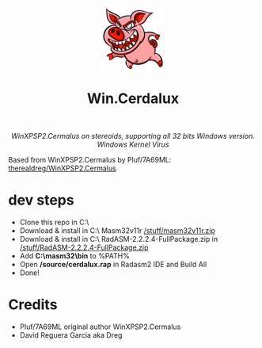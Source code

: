 <div align="center">
  <img width="125px" src="assets/logo.png" />
  <h1>Win.Cerdalux</h1>
  <br/>
  <p><i>WinXPSP2.Cermalus on stereoids, supporting all 32 bits Windows version. Windows Kernel Virus</i></p>
</div>

Based from WinXPSP2.Cermalus by Pluf/7A69ML: [therealdreg/WinXPSP2.Cermalus](https://github.com/therealdreg/WinXPSP2.Cermalus/)

# dev steps

- Clone this repo in C:\
- Download & install in C:\ Masm32v11r [/stuff/masm32v11r.zip](/stuff/masm32v11r.zip)  
- Download & install in C:\ RadASM-2.2.2.4-FullPackage.zip in [/stuff/RadASM-2.2.2.4-FullPackage.zip](/stuff/RadASM-2.2.2.4-FullPackage.zip)  
- Add **C:\masm32\bin** to %PATH%
- Open **/source/cerdalux.rap** in Radasm2 IDE and Build All
- Done!

# Credits

- Pluf/7A69ML original author WinXPSP2.Cermalus
- David Reguera Garcia aka Dreg
